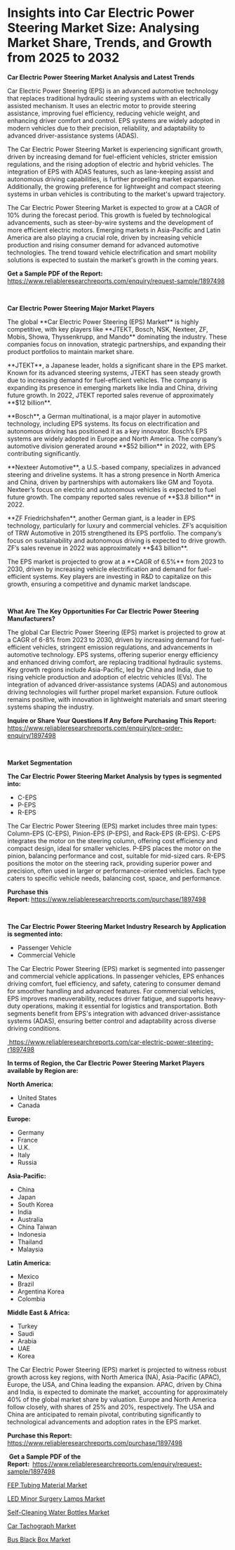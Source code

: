 <p><h1>Insights into Car Electric Power Steering Market Size: Analysing Market Share, Trends, and Growth from 2025 to 2032</h1></p><p><strong>Car Electric Power Steering Market Analysis and Latest Trends</strong></p>
<p><p>Car Electric Power Steering (EPS) is an advanced automotive technology that replaces traditional hydraulic steering systems with an electrically assisted mechanism. It uses an electric motor to provide steering assistance, improving fuel efficiency, reducing vehicle weight, and enhancing driver comfort and control. EPS systems are widely adopted in modern vehicles due to their precision, reliability, and adaptability to advanced driver-assistance systems (ADAS).</p><p>The Car Electric Power Steering Market is experiencing significant growth, driven by increasing demand for fuel-efficient vehicles, stricter emission regulations, and the rising adoption of electric and hybrid vehicles. The integration of EPS with ADAS features, such as lane-keeping assist and autonomous driving capabilities, is further propelling market expansion. Additionally, the growing preference for lightweight and compact steering systems in urban vehicles is contributing to the market's upward trajectory.</p><p>The Car Electric Power Steering Market is expected to grow at a CAGR of 10% during the forecast period. This growth is fueled by technological advancements, such as steer-by-wire systems and the development of more efficient electric motors. Emerging markets in Asia-Pacific and Latin America are also playing a crucial role, driven by increasing vehicle production and rising consumer demand for advanced automotive technologies. The trend toward vehicle electrification and smart mobility solutions is expected to sustain the market's growth in the coming years.</p></p>
<p><strong>Get a Sample PDF of the Report:&nbsp;</strong> <a href="https://www.reliableresearchreports.com/enquiry/request-sample/1897498?utm_campaign=12&utm_medium=2&utm_source=Github&utm_content=ia&utm_term=21012025&utm_id=car-electric-power-steering">https://www.reliableresearchreports.com/enquiry/request-sample/1897498</a></p>
<p>&nbsp;</p>
<p><strong>Car Electric Power Steering Major Market Players</strong></p>
<p><p>The global **Car Electric Power Steering (EPS) Market** is highly competitive, with key players like **JTEKT, Bosch, NSK, Nexteer, ZF, Mobis, Showa, Thyssenkrupp, and Mando** dominating the industry. These companies focus on innovation, strategic partnerships, and expanding their product portfolios to maintain market share.</p><p>**JTEKT**, a Japanese leader, holds a significant share in the EPS market. Known for its advanced steering systems, JTEKT has seen steady growth due to increasing demand for fuel-efficient vehicles. The company is expanding its presence in emerging markets like India and China, driving future growth. In 2022, JTEKT reported sales revenue of approximately **$12 billion**.</p><p>**Bosch**, a German multinational, is a major player in automotive technology, including EPS systems. Its focus on electrification and autonomous driving has positioned it as a key innovator. Bosch’s EPS systems are widely adopted in Europe and North America. The company’s automotive division generated around **$52 billion** in 2022, with EPS contributing significantly.</p><p>**Nexteer Automotive**, a U.S.-based company, specializes in advanced steering and driveline systems. It has a strong presence in North America and China, driven by partnerships with automakers like GM and Toyota. Nexteer’s focus on electric and autonomous vehicles is expected to fuel future growth. The company reported sales revenue of **$3.8 billion** in 2022.</p><p>**ZF Friedrichshafen**, another German giant, is a leader in EPS technology, particularly for luxury and commercial vehicles. ZF’s acquisition of TRW Automotive in 2015 strengthened its EPS portfolio. The company’s focus on sustainability and autonomous driving is expected to drive growth. ZF’s sales revenue in 2022 was approximately **$43 billion**.</p><p>The EPS market is projected to grow at a **CAGR of 6.5%** from 2023 to 2030, driven by increasing vehicle electrification and demand for fuel-efficient systems. Key players are investing in R&D to capitalize on this growth, ensuring a competitive and dynamic market landscape.</p></p>
<p>&nbsp;</p>
<p><strong>What Are The Key Opportunities For Car Electric Power Steering Manufacturers?</strong></p>
<p><p>The global Car Electric Power Steering (EPS) market is projected to grow at a CAGR of 6-8% from 2023 to 2030, driven by increasing demand for fuel-efficient vehicles, stringent emission regulations, and advancements in automotive technology. EPS systems, offering superior energy efficiency and enhanced driving comfort, are replacing traditional hydraulic systems. Key growth regions include Asia-Pacific, led by China and India, due to rising vehicle production and adoption of electric vehicles (EVs). The integration of advanced driver-assistance systems (ADAS) and autonomous driving technologies will further propel market expansion. Future outlook remains positive, with innovation in lightweight materials and smart steering systems shaping the industry.</p></p>
<p><strong>Inquire or Share Your Questions If Any Before Purchasing This Report:</strong> <a href="https://www.reliableresearchreports.com/enquiry/pre-order-enquiry/1897498?utm_campaign=12&utm_medium=2&utm_source=Github&utm_content=ia&utm_term=21012025&utm_id=car-electric-power-steering">https://www.reliableresearchreports.com/enquiry/pre-order-enquiry/1897498</a></p>
<p>&nbsp;</p>
<p><strong>Market Segmentation</strong></p>
<p><strong>The Car Electric Power Steering Market Analysis by types is segmented into:</strong></p>
<p><ul><li>C-EPS</li><li>P-EPS</li><li>R-EPS</li></ul></p>
<p><p>The Car Electric Power Steering (EPS) market includes three main types: Column-EPS (C-EPS), Pinion-EPS (P-EPS), and Rack-EPS (R-EPS). C-EPS integrates the motor on the steering column, offering cost efficiency and compact design, ideal for smaller vehicles. P-EPS places the motor on the pinion, balancing performance and cost, suitable for mid-sized cars. R-EPS positions the motor on the steering rack, providing superior power and precision, often used in larger or performance-oriented vehicles. Each type caters to specific vehicle needs, balancing cost, space, and performance.</p></p>
<p><strong>Purchase this Report:&nbsp;</strong><a href="https://www.reliableresearchreports.com/purchase/1897498?utm_campaign=12&utm_medium=2&utm_source=Github&utm_content=ia&utm_term=21012025&utm_id=car-electric-power-steering">https://www.reliableresearchreports.com/purchase/1897498</a></p>
<p>&nbsp;</p>
<p><strong>The Car Electric Power Steering Market Industry Research by Application is segmented into:</strong></p>
<p><ul><li>Passenger Vehicle</li><li>Commercial Vehicle</li></ul></p>
<p><p>The Car Electric Power Steering (EPS) market is segmented into passenger and commercial vehicle applications. In passenger vehicles, EPS enhances driving comfort, fuel efficiency, and safety, catering to consumer demand for smoother handling and advanced features. For commercial vehicles, EPS improves maneuverability, reduces driver fatigue, and supports heavy-duty operations, making it essential for logistics and transportation. Both segments benefit from EPS's integration with advanced driver-assistance systems (ADAS), ensuring better control and adaptability across diverse driving conditions.</p></p>
<p><a href="https://www.reliableresearchreports.com/car-electric-power-steering-r1897498?utm_campaign=12&utm_medium=2&utm_source=Github&utm_content=ia&utm_term=21012025&utm_id=car-electric-power-steering">&nbsp;https://www.reliableresearchreports.com/car-electric-power-steering-r1897498</a></p>
<p><strong>In terms of Region, the Car Electric Power Steering Market Players available by Region are:</strong></p>
<p>
    <p> <strong> North America: </strong>
        <ul>
            <li>United States</li>
            <li>Canada</li>
        </ul>
        </p> 
    <p> <strong> Europe: </strong>
        <ul>
            <li>Germany</li>
            <li>France</li>
            <li>U.K.</li>
            <li>Italy</li>
            <li>Russia</li>
        </ul>
        </p> 
    <p> <strong> Asia-Pacific: </strong>
        <ul>
            <li>China</li>
            <li>Japan</li>
            <li>South Korea</li>
            <li>India</li>
            <li>Australia</li>
            <li>China Taiwan</li>
            <li>Indonesia</li>
            <li>Thailand</li>
            <li>Malaysia</li>
        </ul>
        </p> 
    <p> <strong> Latin America: </strong>
        <ul>
            <li>Mexico</li>
            <li>Brazil</li>
            <li>Argentina Korea</li>
            <li>Colombia</li>
        </ul>
        </p> 
    <p> <strong> Middle East & Africa: </strong>
        <ul>
            <li>Turkey</li>
            <li>Saudi</li>
            <li>Arabia</li>
            <li>UAE</li>
            <li>Korea</li>
        </ul>
    </p>
    </p>
<p><p>The Car Electric Power Steering (EPS) market is projected to witness robust growth across key regions, with North America (NA), Asia-Pacific (APAC), Europe, the USA, and China leading the expansion. APAC, driven by China and India, is expected to dominate the market, accounting for approximately 40% of the global market share by valuation. Europe and North America follow closely, with shares of 25% and 20%, respectively. The USA and China are anticipated to remain pivotal, contributing significantly to technological advancements and adoption rates in the EPS market.</p></p>
<p><strong>Purchase this Report: </strong><a href="https://www.reliableresearchreports.com/purchase/1897498?utm_campaign=12&utm_medium=2&utm_source=Github&utm_content=ia&utm_term=21012025&utm_id=car-electric-power-steering">https://www.reliableresearchreports.com/purchase/1897498</a></p>
<p>&nbsp;<strong>Get a Sample PDF of the Report:&nbsp;&nbsp;</strong><a href="https://www.reliableresearchreports.com/enquiry/request-sample/1897498?utm_campaign=12&utm_medium=2&utm_source=Github&utm_content=ia&utm_term=21012025&utm_id=car-electric-power-steering">https://www.reliableresearchreports.com/enquiry/request-sample/1897498</a></p>
<p><strong></strong></p>
<p><p><a href="https://www.linkedin.com/pulse/forecasting-fep-tubing-material-market-industry-analysis-k82oc?utm_campaign=12&utm_medium=2&utm_source=Github&utm_content=ia&utm_term=21012025&utm_id=car-electric-power-steering">FEP Tubing Material Market</a></p><p><a href="https://www.linkedin.com/pulse/market-study-led-minor-surgery-lamps-size-dynamics-expected-wkxae?utm_campaign=12&utm_medium=2&utm_source=Github&utm_content=ia&utm_term=21012025&utm_id=car-electric-power-steering">LED Minor Surgery Lamps Market</a></p><p><a href="https://www.linkedin.com/pulse/self-cleaning-water-bottles-market-research-report-forecast-dwzce?utm_campaign=12&utm_medium=2&utm_source=Github&utm_content=ia&utm_term=21012025&utm_id=car-electric-power-steering">Self-Cleaning Water Bottles Market</a></p><p><a href="https://github.com/GenaGaines34/Market-Research-Report-List-1/blob/main/car-tachograph-market.md?utm_campaign=12&utm_medium=2&utm_source=Github&utm_content=ia&utm_term=21012025&utm_id=car-electric-power-steering">Car Tachograph Market</a></p><p><a href="https://github.com/JakirUddin511/Market-Research-Report-List-1/blob/main/bus-black-box-market.md?utm_campaign=12&utm_medium=2&utm_source=Github&utm_content=ia&utm_term=21012025&utm_id=car-electric-power-steering">Bus Black Box Market</a></p></p>